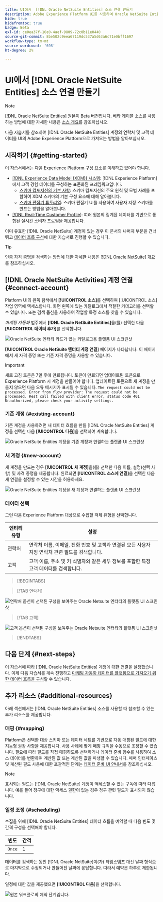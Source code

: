 ```yaml
---
title: UI에서  [!DNL Oracle NetSuite Entities] 소스 연결 만들기
description: Adobe Experience Platform UI를 사용하여 Oracle NetSuite Entities 소스 연결을 만드는 방법을 알아봅니다.
hide: true
hidefromtoc: true
badge: Beta
exl-id: ce0ea37f-16e0-4aef-9809-72c0b11e0440
source-git-commit: 8be502c9eea67119dc537a5d63a6c71e0bff1697
workflow-type: tm+mt
source-wordcount: '698'
ht-degree: 2%

---
```


# UI에서 [!DNL Oracle NetSuite Entities] 소스 연결 만들기

>[!NOTE]
>
>[!DNL Oracle NetSuite Entities] 원본이 Beta 버전입니다. 베타 레이블 소스를 사용하는 방법에 대한 자세한 내용은 [소스 개요](../../../../home.md#terms-and-conditions)를 참조하십시오.

다음 자습서를 참조하여 [!DNL Oracle NetSuite Entities] 계정의 연락처 및 고객 데이터를 UI의 Adobe Experience Platform으로 가져오는 방법을 알아보십시오.

## 시작하기 {#getting-started}

이 자습서에서는 다음 Experience Platform 구성 요소를 이해하고 있어야 합니다.

* [[!DNL Experience Data Model (XDM)] 시스템](../../../../../xdm/home.md): [!DNL Experience Platform]에서 고객 경험 데이터를 구성하는 표준화된 프레임워크입니다.
   * [스키마 컴포지션의 기본 사항](../../../../../xdm/schema/composition.md): 스키마 컴포지션의 주요 원칙 및 모범 사례를 포함하여 XDM 스키마의 기본 구성 요소에 대해 알아봅니다.
   * [스키마 편집기 튜토리얼](../../../../../xdm/tutorials/create-schema-ui.md): 스키마 편집기 UI를 사용하여 사용자 지정 스키마를 만드는 방법을 알아봅니다.
* [[!DNL Real-Time Customer Profile]](../../../../../profile/home.md): 여러 원본의 집계된 데이터를 기반으로 통합된 실시간 소비자 프로필을 제공합니다.

이미 유효한 [!DNL Oracle NetSuite] 계정이 있는 경우 이 문서의 나머지 부분을 건너뛰고 [데이터 흐름 구성](../../dataflow/marketing-automation.md)에 대한 자습서로 진행할 수 있습니다.

>[!TIP]
>
>인증 자격 증명을 검색하는 방법에 대한 자세한 내용은 [[!DNL Oracle NetSuite] 개요](../../../../connectors/marketing-automation/oracle-netsuite.md)를 참조하십시오.

## [!DNL Oracle NetSuite Activities] 계정 연결 {#connect-account}

Platform UI의 왼쪽 탐색에서 **[!UICONTROL 소스]**&#x200B;를 선택하여 [!UICONTROL 소스] 작업 영역에 액세스합니다. 화면 왼쪽에 있는 카탈로그에서 적절한 카테고리를 선택할 수 있습니다. 또는 검색 옵션을 사용하여 작업할 특정 소스를 찾을 수 있습니다.

*마케팅 자동화* 범주에서 **[!DNL Oracle NetSuite Entities]**&#x200B;을(를) 선택한 다음 **[!UICONTROL 데이터 추가]**&#x200B;를 선택합니다.

![Oracle NetSuite 엔터티 카드가 있는 카탈로그용 플랫폼 UI 스크린샷](../../../../images/tutorials/create/marketing-automation/oracle-netsuite-entities/catalog-card.png)

**[!UICONTROL Oracle NetSuite 엔터티 계정 연결]** 페이지가 나타납니다. 이 페이지에서 새 자격 증명 또는 기존 자격 증명을 사용할 수 있습니다.

>[!IMPORTANT]
>
>새로 고침 토큰은 7일 후에 만료됩니다. 토큰이 만료되면 업데이트된 토큰으로 Experience Platform 시 계정을 만들어야 합니다. 업데이트된 토큰으로 새 계정을 만들지 않으면 다음 오류 메시지가 표시될 수 있습니다. `The request could not be processed. Error from flow provider: The request could not be processed. Rest call failed with client error, status code 401 Unauthorized, please check your activity settings.`

### 기존 계정 {#existing-account}

기존 계정을 사용하려면 새 데이터 흐름을 만들 [!DNL Oracle NetSuite Entities] 계정을 선택한 다음 **[!UICONTROL 다음]**&#x200B;을 선택하여 계속합니다.

![Oracle NetSuite Entities 계정을 기존 계정과 연결하는 플랫폼 UI 스크린샷](../../../../images/tutorials/create/marketing-automation/oracle-netsuite-entities/existing.png)

### 새 계정 {#new-account}

새 계정을 만드는 경우 **[!UICONTROL 새 계정]**&#x200B;을(를) 선택한 다음 이름, 설명(선택 사항) 및 자격 증명을 제공합니다. 완료되면 **[!UICONTROL 소스에 연결]**&#x200B;을 선택한 다음 새 연결을 설정할 수 있는 시간을 허용하세요.

![Oracle NetSuite Entities 계정을 새 계정과 연결하는 플랫폼 UI 스크린샷](../../../../images/tutorials/create/marketing-automation/oracle-netsuite-entities/new.png)

### 데이터 선택

그런 다음 Experience Platform 대상으로 수집할 객체 유형을 선택합니다.

| 엔티티 유형 | 설명 |
| --- | --- |
| 연락처 | 연락처 이름, 이메일, 전화 번호 및 고객과 연결된 모든 사용자 지정 연락처 관련 필드를 검색합니다. |
| 고객 | 고객 이름, 주소 및 키 식별자와 같은 세부 정보를 포함한 특정 고객 데이터를 검색합니다. |

>[!BEGINTABS]

>[!TAB 연락처]

![연락처 옵션이 선택된 구성을 보여주는 Oracle Netsuite 엔터티의 플랫폼 UI 스크린샷](../../../../images/tutorials/create/marketing-automation/oracle-netsuite-entities/select-data-contact.png)

>[!TAB 고객]

![고객 옵션이 선택된 구성을 보여주는 Oracle Netsuite 엔터티의 플랫폼 UI 스크린샷](../../../../images/tutorials/create/marketing-automation/oracle-netsuite-entities/select-data-customer.png)

>[!ENDTABS]

## 다음 단계 {#next-steps}

이 자습서에 따라 [!DNL Oracle NetSuite Entities] 계정에 대한 연결을 설정했습니다. 이제 다음 자습서를 계속 진행하고 [마케팅 자동화 데이터를 플랫폼으로 가져오기 위한 데이터 흐름을 구성](../../dataflow/marketing-automation.md)할 수 있습니다.

## 추가 리소스 {#additional-resources}

아래 섹션에서는 [!DNL Oracle NetSuite Entities] 소스를 사용할 때 참조할 수 있는 추가 리소스를 제공합니다.

### 매핑 {#mapping}

Platform은 선택한 대상 스키마 또는 데이터 세트를 기반으로 자동 매핑된 필드에 대한 지능형 권장 사항을 제공합니다. 사용 사례에 맞게 매핑 규칙을 수동으로 조정할 수 있습니다. 필요에 따라 필드를 직접 매핑하도록 선택하거나 데이터 준비 함수를 사용하여 소스 데이터를 변환하여 계산된 값 또는 계산된 값을 파생할 수 있습니다. 매퍼 인터페이스 및 계산된 필드 사용에 대한 포괄적인 단계는 [데이터 준비 UI 안내서](../../../../../data-prep/ui/mapping.md)를 참조하십시오.

>[!NOTE]
>
>표시되는 필드는 [!DNL Oracle NetSuite] 계정이 액세스할 수 있는 구독에 따라 다릅니다. 예를 들어 청구에 대한 액세스 권한이 없는 경우 청구 관련 필드가 표시되지 않습니다.

### 일정 조정 {#scheduling}

수집을 위해 [!DNL Oracle NetSuite Entities] 데이터 흐름을 예약할 때 다음 빈도 및 간격 구성을 선택해야 합니다.

| 빈도 | 간격 |
| --- | --- |
| `Once` | 1 |

데이터를 검색하는 동안 [!DNL Oracle NetSuite]이(가) 타임스탬프 대신 날짜 형식으로 마지막으로 수정되거나 만들어진 날짜에 응답합니다. 따라서 예약은 하루로 제한됩니다.

일정에 대한 값을 제공했으면 **[!UICONTROL 다음]**&#x200B;을 선택합니다.

![원본 워크플로의 예약 단계입니다.](../../../../images/tutorials/create/marketing-automation/oracle-netsuite-entities/scheduling.png)
